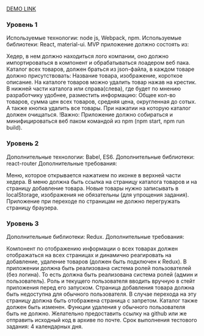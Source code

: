 [DEMO LINK](https://zarva6596.github.io/ossystem/)
<h3>Уровень 1</h3>

Используемые технологии: node js, Webpack, npm. Используемые библиотеки: React, material-ui. MVP приложение должно состоять из:

Хедер, в нем должно находиться лого компании, оно должно импортироваться в компонент и обрабатываться лоадером веб пака.
Каталог всех товаров, должен браться из json-файла, в каждом товаре должно присутствовать: Название товара, изображение, короткое описание.
На каталоге товаров можно удалить товар нажав на крестик.
В нижней части каталога или справа(слева), где будет по мнению разработчику удобнее, разместить информацию: Общее кол-во товаров, сумма цен всех товаров, средняя цена, округленная до сотых. А также кнопка удалить все товары. При нажатии на которую каталог должен очищаться. !Важно: Приложение должно собираться и минифицироваться веб паком командой из npm (npm start, npm run build).


<h3>Уровень 2</h3>

Дополнительные технологии: Babel, ES6. Дополнительные библиотеки: react-router Дополнительные требования:

Меню, которое открывается нажатием по иконке в верхней части хедера. В меню должна быть ссылка на страницу каталога товаров и на страницу добавление товара.
Новые товары нужно записывать в localStorage, изображения не обязательны (для упрощения задания).
Приложение при переходе по страницам не должно перегружать страницу браузера.


<h3>Уровень 3</h3>

Дополнительные библиотеки: Redux. Дополнительные требования:

Компонент по отображению информации о всех товарах должен отображаться на всех страницах и динамично реагировать на добавление, удаление товаров (должен быть подключен к Redux).
В приложении должна быть реализована система ролей пользователей (без логина). То есть должна быть реализована система ролей (админ и пользователь).
Роль и текущего пользователя вводить вручную в стейт приложения перед его запуском.
Страница добавления товара должна быть недоступна для обычного пользователя.
В случае перехода на эту страницу должна быть отображена страница с запретом.
Каталог также должен быть изменен. Функции удаления у обычного пользователя быть не должно. Желательно предоставить ссылку на github или же отправить исходный код в архиве по почте. Срок выполнения тестового задания: 4 календарных дня.
